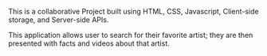 This is a collaborative Project built using HTML, CSS, Javascript, Client-side storage, and Server-side APIs.

This application allows user to search for their favorite artist; they are then presented with facts and videos about that artist.
